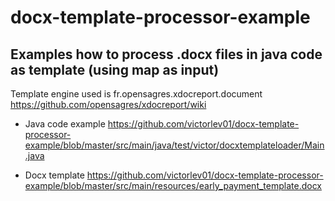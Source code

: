 # docx-template-processor-example

## Examples how to process .docx files in java code as template (using map as input)

Template engine used is fr.opensagres.xdocreport.document
https://github.com/opensagres/xdocreport/wiki

- Java code example
https://github.com/victorlev01/docx-template-processor-example/blob/master/src/main/java/test/victor/docxtemplateloader/Main.java

- Docx template 
https://github.com/victorlev01/docx-template-processor-example/blob/master/src/main/resources/early_payment_template.docx
